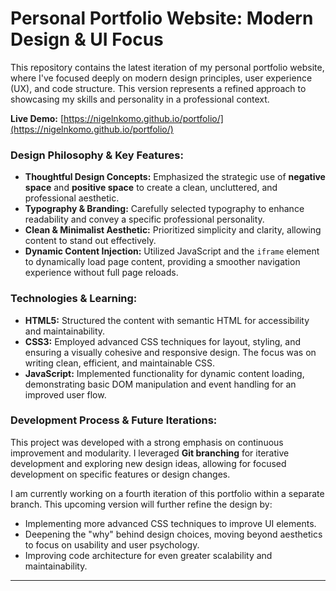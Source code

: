 # Personal Portfolio Website: Modern Design & UI Focus

This repository contains the latest iteration of my personal portfolio website, where I've focused deeply on modern design principles, user experience (UX), and code structure. This version represents a refined approach to showcasing my skills and personality in a professional context.

**Live Demo:** [https://nigelnkomo.github.io/portfolio/](https://nigelnkomo.github.io/portfolio/)

### Design Philosophy & Key Features:

* **Thoughtful Design Concepts:** Emphasized the strategic use of **negative space** and **positive space** to create a clean, uncluttered, and professional aesthetic.
* **Typography & Branding:** Carefully selected typography to enhance readability and convey a specific professional personality.
* **Clean & Minimalist Aesthetic:** Prioritized simplicity and clarity, allowing content to stand out effectively.
* **Dynamic Content Injection:** Utilized JavaScript and the `iframe` element to dynamically load page content, providing a smoother navigation experience without full page reloads.

### Technologies & Learning:

* **HTML5:** Structured the content with semantic HTML for accessibility and maintainability.
* **CSS3:** Employed advanced CSS techniques for layout, styling, and ensuring a visually cohesive and responsive design. The focus was on writing clean, efficient, and maintainable CSS.
* **JavaScript:** Implemented functionality for dynamic content loading, demonstrating basic DOM manipulation and event handling for an improved user flow.

### Development Process & Future Iterations:

This project was developed with a strong emphasis on continuous improvement and modularity. I leveraged **Git branching** for iterative development and exploring new design ideas, allowing for focused development on specific features or design changes.

I am currently working on a fourth iteration of this portfolio within a separate branch. This upcoming version will further refine the design by:
* Implementing more advanced CSS techniques to improve UI elements.
* Deepening the "why" behind design choices, moving beyond aesthetics to focus on usability and user psychology.
* Improving code architecture for even greater scalability and maintainability.

---
